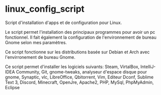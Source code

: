 # linux_config_script

Script d'installation d'apps et de configuration pour Linux.

Le script permet l'installation des principaux programmes pour avoir un pc fonctionnel.
Il fait également la configuration de l'environnement de bureau Gnome selon mes paramètres.

Ce script fonctionne sur les distributions basée sur Debian et Arch avec l'envirronement de bureau Gnome.

Ce script permet d'installer les logiciels suivants:
Steam, VirtalBox, IntelliJ-IDEA Community, Git, gnome-tweaks, analyseur d'espace disque pour gnome, Synaptic, vlc, LibreOffice, Qbitorrent, Vim, Editeur Dconf, Sublime Text 3, Discord, Minecraft, OpenJre, Apache2, PHP, MySql, PhpMyAdmin, Eclipse
